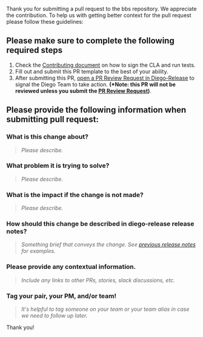 Thank you for submitting a pull request to the bbs repository. We appreciate the contribution. To help us with getting better context for the pull request please follow these guidelines:

## Please make sure to complete the following required steps

1. Check the [Contributing document](https://github.com/cloudfoundry/diego-release/blob/develop/CONTRIBUTING.md) on how to sign the CLA and run tests.
1. Fill out and submit this PR template to the best of your ability.
1. After submitting this PR, [open a PR Review Request in Diego-Release](https://github.com/cloudfoundry/diego-release/issues/new?assignees=&labels=&template=pr-review-request.md&title=%5BPR+REVIEW%5D%3A) to signal the Diego Team to take action. 
**(*Note: this PR will not be reviewed unless you submit the [PR Review Request](https://github.com/cloudfoundry/diego-release/issues/new?assignees=&labels=&template=pr-review-request.md&title=%5BPR+REVIEW%5D%3A))**.

## Please provide the following information when submitting pull request:

### What is this change about?

> _Please describe._

### What problem it is trying to solve?

> _Please describe._

### What is the impact if the change is not made?

> _Please describe._

### How should this change be described in diego-release release notes?

> _Something brief that conveys the change. See [previous release notes](https://github.com/cloudfoundry/diego-release/releases) for examples._

### Please provide any contextual information.

> _Include any links to other PRs, stories, slack discussions, etc._

### Tag your pair, your PM, and/or team!

> _It's helpful to tag someone on your team or your team alias in case we need to follow up later._

Thank you!
